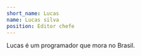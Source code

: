 ```yaml
---
short_name: Lucas
name: Lucas silva
position: Editor chefe
---
```

Lucas é um programador que mora no Brasil.